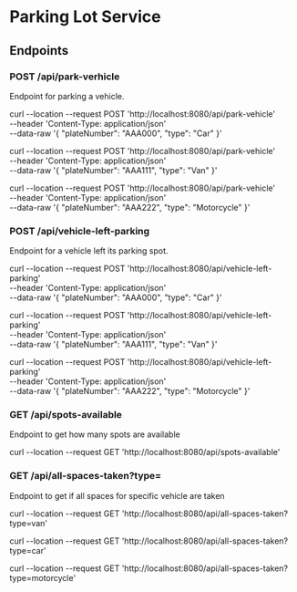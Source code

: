 # Parking Lot Service

## Endpoints

### POST /api/park-verhicle

Endpoint for parking a vehicle.

curl --location --request POST 'http://localhost:8080/api/park-vehicle' \
--header 'Content-Type: application/json' \
--data-raw '{
    "plateNumber": "AAA000",
    "type": "Car"
}'

curl --location --request POST 'http://localhost:8080/api/park-vehicle' \
--header 'Content-Type: application/json' \
--data-raw '{
    "plateNumber": "AAA111",
    "type": "Van"
}'

curl --location --request POST 'http://localhost:8080/api/park-vehicle' \
--header 'Content-Type: application/json' \
--data-raw '{
    "plateNumber": "AAA222",
    "type": "Motorcycle"
}'

### POST /api/vehicle-left-parking

Endpoint for a vehicle left its parking spot.

curl --location --request POST 'http://localhost:8080/api/vehicle-left-parking' \
--header 'Content-Type: application/json' \
--data-raw '{
    "plateNumber": "AAA000",
    "type": "Car"
}'

curl --location --request POST 'http://localhost:8080/api/vehicle-left-parking' \
--header 'Content-Type: application/json' \
--data-raw '{
    "plateNumber": "AAA111",
    "type": "Van"
}'

curl --location --request POST 'http://localhost:8080/api/vehicle-left-parking' \
--header 'Content-Type: application/json' \
--data-raw '{
    "plateNumber": "AAA222",
    "type": "Motorcycle"
}'

### GET /api/spots-available

Endpoint to get how many spots are available

curl --location --request GET 'http://localhost:8080/api/spots-available'

### GET /api/all-spaces-taken?type=

Endpoint to get if all spaces for specific vehicle are taken

curl --location --request GET 'http://localhost:8080/api/all-spaces-taken?type=van'

curl --location --request GET 'http://localhost:8080/api/all-spaces-taken?type=car'

curl --location --request GET 'http://localhost:8080/api/all-spaces-taken?type=motorcycle'